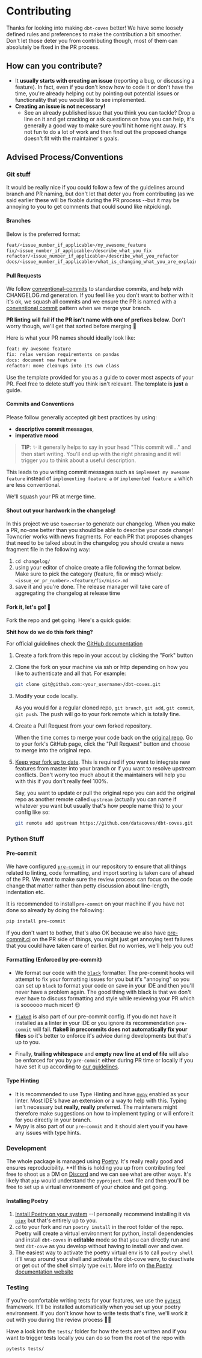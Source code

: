 # Contributing

Thanks for looking into making `dbt-coves` better! We have some loosely defined rules and preferences to make the contribution a bit smoother. Don't let those deter you from contributing though, most of them can absolutely be fixed in the PR process.

## How can you contribute?

- It **usually starts with creating an issue** (reporting a bug, or discussing a feature). In fact, even if you don't know how to code it or don't have the time, you're already helping out by pointing out potential issues or functionality that you would like to see implemented.
- **Creating an issue is not necessary!**
  - See an already published issue that you think you can tackle? Drop a line on it and get cracking or ask questions on how you can help, it's generally a good way to make sure you'll hit home right away. It's not fun to do a lot of work and then find out the proposed change doesn't fit with the maintainer's goals.

## Advised Process/Conventions

### Git stuff

It would be really nice if you could follow a few of the guidelines around branch and PR naming, but don't let that deter you from contributing (as we said earlier these will be fixable during the PR process --but it may be annoying to you to get comments that could sound like nitpicking).

#### Branches

Below is the preferred format:

```bash
feat/<issue_number_if_applicable>/my_awesome_feature
fix/<issue_number_if_applicable>/describe_what_you_fix
refactor/<issue_number_if_applicable>/describe_what_you_refactor
docs/<issue_number_if_applicable>/what_is_changing_what_you_are_explaining
```

#### Pull Requests

We follow [conventional-commits](https://www.conventionalcommits.org/en/v1.0.0/) to standardise commits, and help with CHANGELOG.md generation.
If you feel like you don't want to bother with it it's ok, we squash all commits and we ensure the PR is named with a [conventional commit](https://www.conventionalcommits.org/en/v1.0.0/) pattern when we merge your branch.

**PR linting will fail if the PR isn't name with one of prefixes below**. Don't worry though, we'll get that sorted before merging 🎉

Here is what your PR names should ideally look like:

```txt
feat: my awesome feature
fix: relax version requiremtents on pandas
docs: document new feature
refactor: move cleanups into its own class
```

Use the template provided for you as a guide to cover most aspects of your PR. Feel free to delete stuff you think isn't relevant. The template is **just** a guide.

#### Commits and Conventions

Please follow generally accepted git best practices by using:

- **descriptive commit messages**,
- **imperative mood**

> **TIP**: ✨ it generally helps to say in your head "This commit will..." and then start writing. You'll end up with the right phrasing and it will trigger you to think about a useful description.

This leads to you writing commit messages such as `implement my awesome feature` instead of `implementing feature a` or `implemented feature a` which are less conventional.

We'll squash your PR at merge time.

#### Shout out your hardwork in the changelog!

In this project we use `towncrier` to generate our changelog. When you make a PR, no-one better than you should be able to describe your code change! Towncrier works with news fragments. For each PR that proposes changes that need to be talked about in the changelog you should create a news fragment file in the following way:

1. `cd changelog/`
2. using your editor of choice create a file following the format below. Make sure to pick the category (feature, fix or misc) wisely:
   `<issue_or_pr_number>.<feature/fix/misc>.md`
3. save it and you're done. The release manager will take care of aggregating the changelog at release time

#### Fork it, let's go! 🥁

Fork the repo and get going. 
Here's a quick guide:

**Shit how do we do this fork thing?**

For official guidelines check the [GitHub documentation](https://docs.github.com/en/free-pro-team@latest/github/getting-started-with-github/fork-a-repo)

1. Create a fork from this repo in your accout by clicking the "Fork" button
2. Clone the fork on your machine via ssh or http depending on how you like to authenticate and all that. For example:

   ```bash
   git clone git@github.com:<your_username>/dbt-coves.git
   ```

3. Modify your code locally.

   As you would for a regular cloned repo, `git branch`, `git add`, `git commit`, `git push`.
   The push will go to your fork remote which is totally fine.

4. Create a Pull Request from your own forked repository.

   When the time comes to merge your code back on the [original repo](https://github.com/datacoves/dbt-coves). Go to your fork's GitHub page, click the "Pull Request" button and choose to merge into the original repo.

5. [Keep your fork up to date](https://docs.github.com/en/free-pro-team@latest/github/getting-started-with-github/fork-a-repo#keep-your-fork-synced). This is required if you want to integrate new features from master into your branch or if you want to resolve upstream conflicts. Don't worry too much about it the maintainers will help you with this if you don't really feel 100%.

   Say, you want to update or pull the original repo you can add the original repo as another remote called `upstream` (actually you can name if whatever you want but usually that's how people name this) to your config like so:

   ```bash
   git remote add upstream https://github.com/datacoves/dbt-coves.git
   ```

### Python Stuff

#### Pre-commit

We have configured [`pre-commit`](https://pre-commit.com/) in our repository to ensure that all things related to linting, code formatting, and import sorting is taken care of ahead of the PR. We want to make sure the review process can focus on the code change that matter rather than petty discussion about line-length, indentation etc.

It is recommended to install `pre-commit` on your machine if you have not done so already by doing the following:

```bash
pip install pre-commit
```

If you don't want to bother, that's also OK because we also have [pre-commit.ci](https://pre-commit.ci/) on the PR side of things, you might just get annoying test failures that you could have taken care of earlier. But no worries, we'll help you out!

#### Formatting (Enforced by pre-commit)

- We format our code with the [`black`](https://github.com/psf/black) formatter. The pre-commit hooks will attempt to fix your formatting issues for you but it's "annoying" so you can set up `black` to format your code on save in your IDE and then you'll never have a problem again. The good thing with black is that we don't ever have to discuss formatting and style while reviewing your PR which is soooooo much nicer! :heart_eyes:

- [`flake8`](https://flake8.pycqa.org/en/latest/) is also part of our pre-commit config. If you do not have it installed as a linter in your IDE or you ignore its recommendation `pre-commit` will fail. **flake8 in precommits does not automatically fix your files** so it's better to enforce it's advice during developments but that's up to you.

- Finally, **trailing whitespace** and **empty new line at end of file** will also be enforced for you by `pre-commit` either during PR time or locally if you have set it up according to [our guidelines](#pre-commit).

#### Type Hinting

- It is recommended to use Type Hinting and have [`mypy`](http://mypy-lang.org/) enabled as your linter. Most IDE's have an extension or a way to help with this. Typing isn't necessary but **really, really** preferred. The mainteners might therefore make suggestions on how to implement typing or will enfore it for you directly in your branch.
- Mypy is also part of our `pre-commit` and it should alert you if you have any issues with type hints.

### Development

The whole package is managed using [Poetry](https://python-poetry.org/). It's really really good and ensures reproducibility. \*\*If this is holding you up from contributing feel free to shoot us a DM on [Discord](https://discord.gg/bUk4MVTcqW) and we can see what are other ways. It's likely that `pip` would understand the `pyproject.toml` file and then you'll be free to set up a virtual environment of your choice and get going.

#### Installing Poetry

1. [Install Poetry on your system](https://python-poetry.org/docs/#installation) --I personally recommend installing it via [`pipx`](https://github.com/pipxproject/pipx) but that's entirely up to you.
2. `cd` to your fork and run `poetry install` in the root folder of the repo. Poetry will create a virtual environment for python, install dependencies and install `dbt-coves` in **editable** mode so that you can directly run and test `dbt-cove` as you develop without having to install over and over.
3. The easiest way to activate the poetry virtual env is to call `poetry shell` it'll wrap around your shell and activate the dbt-cove venv, to deactivate or get out of the shell simply type `exit`. More info on [the Poetry documentation website](https://python-poetry.org/docs/basic-usage/#using-your-virtual-environment)

### Testing

If you're comfortable writing tests for your features, we use the [`pytest`](https://docs.pytest.org/en/stable/) framework. It'll be installed automatically when you set up your poetry environment. If you don't know how to write tests that's fine, we'll work it out with you during the review process 💪🏻

Have a look into the `tests/` folder for how the tests are written and if you want to trigger tests locally you can do so from the root of the repo with

```bash
pytests tests/
```
